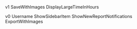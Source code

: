 ﻿v1
SaveWithImages
DisplayLargeTimeInHours

v0
Username
ShowSidebarItem
ShowNewReportNotifications
ExportWithImages